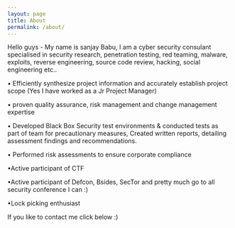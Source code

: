 ```yaml
---
layout: page
title: About
permalink: /about/
---
```


Hello guys - My name is sanjay Babu, I am a cyber security consulant specialised in security research, penetration testing, red teaming, malware, exploits, reverse engineering, source code review, hacking, social engineering etc..

• Efficiently synthesize project information and accurately establish project scope (Yes I have worked as a Jr Project Manager)

• proven quality assurance, risk management and change management expertise

• Developed Black Box Security test environments & conducted tests as part of team for precautionary measures, Created written reports, detailing assessment findings and recommendations.

• Performed risk assessments to ensure corporate compliance

•Active participant of CTF

•Active participant of Defcon, Bsides, SecTor and pretty much go to all security conference I can :)

•Lock picking enthusiast

If you like to contact me click below :)

